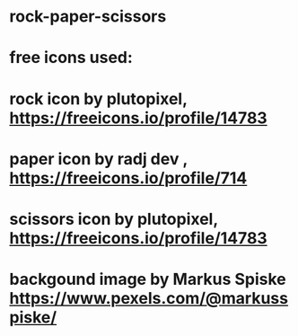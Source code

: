 # rock-paper-scissors
# free icons used:
# rock icon by plutopixel, https://freeicons.io/profile/14783
# paper icon by radj dev , https://freeicons.io/profile/714
# scissors icon by plutopixel, https://freeicons.io/profile/14783

# backgound image by Markus Spiske https://www.pexels.com/@markusspiske/